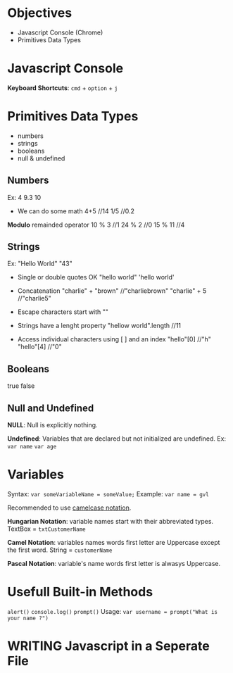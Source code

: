 # Objectives

* Javascript Console (Chrome)
* Primitives Data Types


# Javascript Console

**Keyboard Shortcuts**: `cmd` + `option` + `j`

# Primitives Data Types

* numbers
* strings
* booleans
* null & undefined 

## Numbers

Ex:
4
9.3
10

* We can do some math
4+5     //14
1/5     //0.2

**Modulo** remainded operator
10 % 3  //1
24 % 2  //0
15 % 11 //4



## Strings

Ex:
"Hello World"
"43"

* Single or double quotes OK
"hello world"
'hello world'

* Concatenation
"charlie" + "brown"         //"charliebrown"
"charlie" + 5               //"charlie5"

* Escape characters start with "\"

* Strings have a lenght property
"hellow world".length        //11

* Access individual characters using [ ] and an index
"hello"[0]                  //"h"
"hello"[4]                  //"0"


## Booleans

true
false

## Null and Undefined

**NULL**: Null is explicitly nothing.


**Undefined**: Variables that are declared but not initialized are undefined. Ex:
`var name`
`var age`




# Variables 

Syntax: `var someVariableName = someValue;`
Example: `var name = gvl`

Recommended to use [camelcase notation](https://social.msdn.microsoft.com/Forums/sqlserver/en-US/dc0e7d00-61f5-4745-8df4-f2f9238af5ea/camel-or-hungarian-notation?forum=csharpgeneral).

**Hungarian Notation**: variable names start with their abbreviated types.
TextBox = `txtCustomerName`

**Camel Notation**: variables names words first letter are Uppercase except the first word.
String = `customerName`

**Pascal Notation**: variable's name words first letter is alwasys Uppercase.

# Usefull Built-in Methods

`alert()`
`console.log()`
`prompt()`
Usage: `var username = prompt("What is your name ?")`

# WRITING Javascript in a Seperate File

